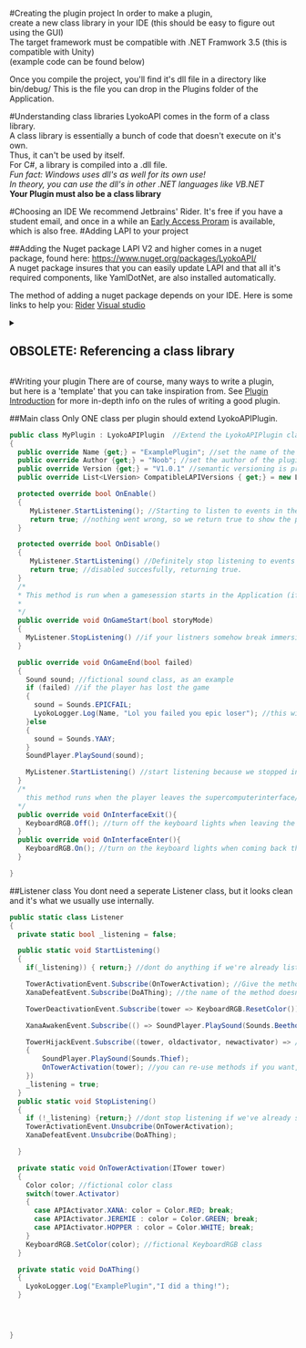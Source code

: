 #Creating the plugin project
In order to make a plugin, <br>
create a new class library in your IDE (this should be easy to figure out using the GUI)<br>
The target framework must be compatible with .NET Framwork 3.5 (this is compatible with Unity)<br>
(example code can be found below)<br>

Once you compile the project, you'll find it's dll file in a directory like bin/debug/
This is the file you can drop in the Plugins folder of the Application.

#Understanding class libraries
LyokoAPI comes in the form of a class library. <br>
A class library is essentially a bunch of code that doesn't execute on it's own.<br>
Thus, it can't be used by itself. <br>
For C#, a library is compiled into a .dll file.<br>
*Fun fact: Windows uses dll's as well for its own use!*<br>
*In theory, you can use the dll's in other .NET languages like VB.NET*<br>
**Your Plugin must also be a class library**

#Choosing an IDE
We recommend Jetbrains' Rider. It's free if you have a student email, and once in a while an [Early Access Proram](https://www.jetbrains.com/rider/eap/) is available, which is also free.
#Adding LAPI to your project

##Adding the Nuget package
LAPI V2 and higher comes in a nuget package, found here: https://www.nuget.org/packages/LyokoAPI/ <br>
A nuget package insures that you can easily update LAPI and that all it's required components, like YamlDotNet, are also installed automatically.<br>

The method of adding a nuget package depends on your IDE. Here is some links to help you:
[Rider](https://www.jetbrains.com/help/rider/Using_NuGet.html#finding)
[Visual studio](https://dzone.com/articles/install-nuget-packages-in-visual-studio)

<details>
<summary><h2>OBSOLETE: Referencing a class library</h2></summary>
<h3>WARNING: this approach is OBSOLTE since LAPI V2.0.0. Use the NUGET PACKAGE method instead</h3>
Adding a library (like LAPI) to your project is called referencing.<br>
referencing in Visual studio: https://www.webucator.com/how-to/how-add-references-your-visual-studio-project.cfm (the 'browse' section)<br>
Referencing in Unity: https://answers.unity.com/questions/458300/how-to-use-a-external-dll.html

We recommend using the Early Access Program of [JetBrains' Rider](https://www.jetbrains.com/rider/eap/).<br>
It's a renewable trial (lasts about a month), so it's essentially free.

To add a reference in Rider:<br>
(Right click project) -> add reference -> add from.. -> select LyokoAPI.dll
</details>

#Writing your plugin
There are of course, many ways to write a plugin,<br>
but here is a 'template' that you can take inspiration from.
See [Plugin Introduction](../LyokoPlugin/introduction) for more in-depth info on the rules of writing a good plugin.

##Main class
Only ONE class per plugin should extend LyokoAPIPlugin.

```csharp
public class MyPlugin : LyokoAPIPlugin  //Extend the LyokoAPIPlugin class
{
  public override Name {get;} = "ExamplePlugin"; //set the name of the plugin
  public override Author {get;} = "Noob"; //set the author of the plugin
  public override Version {get;} = "V1.0.1" //semantic versioning is preferred. the format is X.X.Y.Y where X and Y are whole numbers and X is mandatory.
  public override List<LVersion> CompatibleLAPIVersions { get;} = new List<LVersion>(){"2.0.0","2.0.1"}; //A list of LAPI versions this plugin should be compatible with.

  protected override bool OnEnable()
  {
     MyListener.StartListening(); //Starting to listen to events in the OnEnable() is recommended
     return true; //nothing went wrong, so we return true to show the plugin has been enabled properly
  }

  protected override bool OnDisable()
  {
     MyListener.StartListening() //Definitely stop listening to events OnDisable(), since code will still be run if you dont.
     return true; //disabled succesfully, returning true.
  }
  /*
  * This method is run when a gamesession starts in the Application (if it has game sessions.)
  *
  */
  public override void OnGameStart(bool storyMode)
  {
    MyListener.StopListening() //if your listners somehow break immersion, do this.
  }

  public override void OnGameEnd(bool failed)
  {
    Sound sound; //fictional sound class, as an example
    if (failed) //if the player has lost the game
    {
      sound = Sounds.EPICFAIL;
      LyokoLogger.Log(Name, "Lol you failed you epic loser"); //this will appear in the log as "[ExamplePlugin] Lol you failed you epic loser"
    }else
    {
      sound = Sounds.YAAY;
    }
    SoundPlayer.PlaySound(sound);

    MyListener.StartListening() //start listening because we stopped in OnGameEnd
  }
  /*
    this method runs when the player leaves the supercomputerinterface/laptop/whatever
  */
  public override void OnInterfaceExit(){
    KeyboardRGB.Off(); //turn off the keyboard lights when leaving the interface (this method is just an example, it doesn't exist.)
  }
  public override void OnInterfaceEnter(){
    KeyboardRGB.On(); //turn on the keyboard lights when coming back the interface (this method is just an example, it doesn't exist.)
  }

}
```

##Listener class
You dont need a seperate Listener class, but it looks clean and it's what we usually use internally.

```csharp
public static class Listener
{
  private static bool _listening = false;

  public static void StartListening()
  {
    if(_listening)) { return;} //dont do anything if we're already listening

    TowerActivationEvent.Subscribe(OnTowerActivation); //Give the method name without '()'.
    XanaDefeatEvent.Subscribe(DoAThing); //the name of the method doesn't matter as long as the return value and parameters are the same

    TowerDeactivationEvent.Subscribe(tower => KeyboardRGB.ResetColor()) //single statement lambda with one parameter. Not recommended because you can't unregister it easily. (You CAN get the delegate from this method and store it in a variable, and then use that to Unsubcribe)

    XanaAwakenEvent.Subscribe(() => SoundPlayer.PlaySound(Sounds.BeethovensFifth)) //single statement lambda with no parameters. Not recommended for the same reason as above.

    TowerHijackEvent.Subscribe((tower, oldactivator, newactivator) => //multi statement lambda with 3 parameters. Again, not recommended.
    {
        SoundPlayer.PlaySound(Sounds.Thief);
        OnTowerActivation(tower); //you can re-use methods if you want, they're still methods.
    })
    _listening = true;
  }
  public static void StopListening()
  {
    if (!_listening) {return;} //dont stop listening if we've already stopped (unregistering events that haven't been registered is harmless though)
    TowerActivationEvent.Unsubcribe(OnTowerActivation);
    XanaDefeatEvent.Unsubcribe(DoAThing);

  }

  private static void OnTowerActivation(ITower tower)
  {
    Color color; //fictional color class
    switch(tower.Activator)
    {
      case APIActivator.XANA: color = Color.RED; break;
      case APIActivator.JEREMIE : color = Color.GREEN; break;
      case APIActivator.HOPPER : color = Color.WHITE; break;
    }
    KeyboardRGB.SetColor(color); //fictional KeyboardRGB class
  }

  private static void DoAThing()
  {
    LyokoLogger.Log("ExamplePlugin","I did a thing!");
  }




}
```
